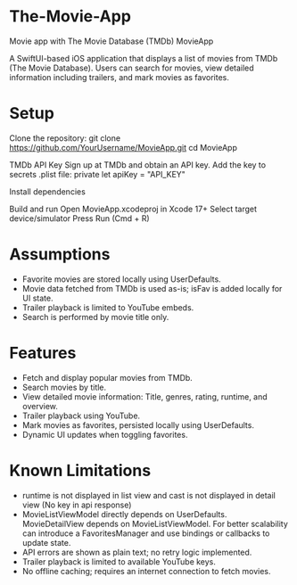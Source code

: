 # The-Movie-App
Movie app with The Movie Database (TMDb) 
MovieApp

A SwiftUI-based iOS application that displays a list of movies from TMDb (The Movie Database). Users can search for movies, view detailed information including trailers, and mark movies as favorites.

# Setup

Clone the repository:
git clone https://github.com/YourUsername/MovieApp.git
cd MovieApp

TMDb API Key
Sign up at TMDb and obtain an API key.
Add the key to secrets .plist file:
private let apiKey = "API_KEY"

Install dependencies 

Build and run
Open MovieApp.xcodeproj in Xcode 17+
Select target device/simulator
Press Run (Cmd + R)

# Assumptions

- Favorite movies are stored locally using UserDefaults.
- Movie data fetched from TMDb is used as-is; isFav is added locally for UI state.
- Trailer playback is limited to YouTube embeds.
- Search is performed by movie title only.

# Features

- Fetch and display popular movies from TMDb.
- Search movies by title.
- View detailed movie information: Title, genres, rating, runtime, and overview.
- Trailer playback using YouTube.
- Mark movies as favorites, persisted locally using UserDefaults.
- Dynamic UI updates when toggling favorites.

# Known Limitations

- runtime is not displayed in list view and cast is not displayed in detail view (No key in api response)
- MovieListViewModel directly depends on UserDefaults. MovieDetailView depends on MovieListViewModel. For better scalability can introduce a FavoritesManager and use bindings or callbacks to update state.
- API errors are shown as plain text; no retry logic implemented.
- Trailer playback is limited to available YouTube keys.
- No offline caching; requires an internet connection to fetch movies.
